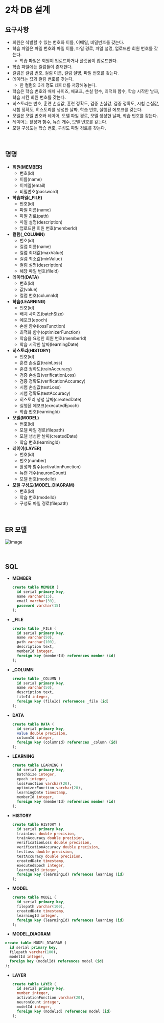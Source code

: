# 2차 DB 설계

## 요구사항

* 회원은 식별할 수 있는 번호와 이름, 이메일, 비밀번호를 갖는다.
* 학습 파일은 파일 번호와 파일 이름, 파일 경로, 파일 설명, 업로드한 회원 번호를 갖는다.
  * 학습 파일은 회원이 업로드하거나 플랫폼이 업로드한다.
* 학습 파일에는 컬럼들이 존재한다.
* 컬럼은 컬럼 번호, 컬럼 이름, 컬럼 설명, 파일 번호를 갖는다.
* 데이터는 값과 컬럼 번호를 갖는다.
  * 한 컬럼의 3개 정도 데이터를 저장해놓는다.
* 학습은 학습 번호와 배치 사이즈, 에포크, 손실 함수, 최적화 함수, 학습 시작한 날짜, 학습 시킨 회원 번호를 갖는다.
* 히스토리는 번호, 훈련 손실값, 훈련 정확도, 검증 손실값, 검증 정확도, 시험 손실값, 시험 정확도, 히스토리를 생성한 날짜, 학습 번호, 실행된 에포크를 갖는다.
* 모델은 모델 번호와 레이어, 모델 파일 경로, 모델 생성한 날짜, 학습 번호를 갖는다.
* 레이어는 활성화 함수, 뉴런 개수, 모델 번호를 갖는다.
* 모델 구성도는 학습 번호, 구성도 파일 경로를 갖는다.

<br>

## 명명

* **회원(MEMBER)**
  * 번호(id)
  * 이름(name)
  * 이메일(email)
  * 비밀번호(password)
* **학습파일(_FILE)**
  * 번호(id)
  * 파일 이름(name)
  * 파일 경로(path)
  * 파일 설명(description)
  * 업로드한 회원 번호(memberId)
* **컬럼(_COLUMN)**
  * 번호(id)
  * 컬럼 이름(name)
  * 컬럼 최대값(maxValue)
  * 컬럼 최소값(minValue)
  * 컬럼 설명(description)
  * 해당 파일 번호(fileId)
* **데이터(DATA)**
  * 번호(id)
  * 값(value)
  * 컬럼 번호(columnId)
* **학습(LEARNING)**
  * 번호(id)
  * 배치 사이즈(batchSize)
  * 에포크(epoch)
  * 손실 함수(lossFunction)
  * 최적화 함수(optimizerFunction)
  * 학습을 요청한 회원 번호(memberId)
  * 학습 시작한 날짜(learningDate)
* **히스토리(HISTORY)**
  * 번호(id)
  * 훈련 손실값(trainLoss)
  * 훈련 정확도(trainAccuracy)
  * 검증 손실값(verificationLoss)
  * 검증 정확도(verificationAccuracy)
  * 시험 손실값(testLoss)
  * 시험 정확도(testAccuracy)
  * 히스토리 생성 날짜(createdDate)
  * 실행된 에포크(executedEpoch)
  * 학습 번호(learningId)
* **모델(MODEL)**
  * 번호(id)
  * 모델 파일 경로(filepath)
  * 모델 생성한 날짜(createdDate)
  * 학습 번호(learningId)
* **레이어(LAYER)**
  * 번호(id)
  * 번호(number)
  * 활성화 함수(activationFunction)
  * 뉴런 개수(neuronCount)
  * 모델 번호(modelId)
* **모델 구성도(MODEL_DIAGRAM)**
  * 번호(id)
  * 학습 번호(modelId)
  * 구성도 파일 경로(filepath)

<br>

## ER 모델

![image](https://user-images.githubusercontent.com/43431081/82983753-a6c22280-a02b-11ea-9e77-b058d5768462.png)

<br>

## SQL

* **MEMBER**

  ```sql
  create table MEMBER (
    id serial primary key,
    name varchar(15),
    email varchar(30),
    password varchar(15)
  );
  ```

* **_FILE**

  ```sql
  create table _FILE (
    id serial primary key,
    name varchar(50),
    path varchar(100),
    description text,
    memberId integer,
    foreign key (memberId) references member (id)
  );
  ```

* **_COLUMN**

  ```sql
  create table _COLUMN (
    id serial primary key,
    name varchar(50),
    description text,
    fileId integer,
    foreign key (fileId) references _file (id)
  );
  ```

* **DATA**

  ```sql
  create table DATA (
    id serial primary key,
    value double precision,
    columnId integer,
    foreign key (columnId) references _column (id)
  );
  ```

* **LEARNING**

  ```sql
  create table LEARNING (
    id serial primary key,
    batchSize integer,
    epoch integer,
    lossFunction varchar(20),
    optimizerFunction varchar(20),
    learningDate timestamp,
    memberId integer,
    foreign key (memberId) references member (id)
  );
  ```

* **HISTORY**

  ```sql
  create table HISTORY (
    id serial primary key,
    trainLoss double precision,
    trainAccuracy double precision,
    verificationLoss double precision,
    verificationAccuracy double precision,
    testLoss double precision,
    testAccuracy double precision,
    createdDate timestamp,
    executedEpoch integer,
    learningId integer,
    foreign key (learningId) references learning (id)
  );
  ```

* **MODEL**

  ```sql
  create table MODEL (
    id serial primary key,
    filepath varchar(100),
    createdDate timestamp,
    learningId integer,
    foreign key (learningId) references learning (id)
  );
  ```

*  **MODEL_DIAGRAM**

  ```sql
  create table MODEL_DIAGRAM (
    id serial primary key,
    filepath varchar(100),
    modelId integer,
    foreign key (modelId) references model (id)
  );
  ```

* **LAYER**

  ```sql
  create table LAYER (
    id serial primary key,
    number integer,
    activationFunction varchar(20),
    neuronCount integer,
    modelId integer,
    foreign key (modelId) references model (id)
  );
  ```

